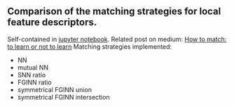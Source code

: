 ## Comparison of the matching strategies for local feature descriptors.

Self-contained in [jupyter notebook](matching-strategies-comparison.ipynb).
Related post on medium: [How to match: to learn or not to learn](https://medium.com/@ducha.aiki/how-to-match-to-learn-or-not-to-learn-part-2-1ab52ede2022)
Matching strategies implemented:

- NN
- mutual NN
- SNN ratio
- FGINN ratio
- symmetrical FGINN union
- symmetrical FGINN intersection

